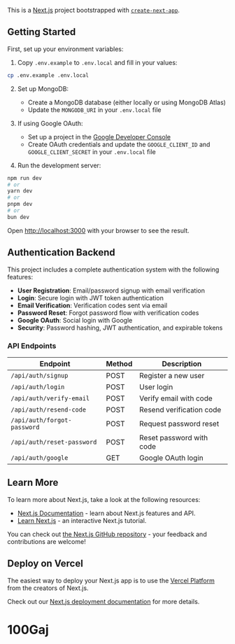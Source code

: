 This is a [Next.js](https://nextjs.org) project bootstrapped with [`create-next-app`](https://nextjs.org/docs/app/api-reference/cli/create-next-app).

## Getting Started

First, set up your environment variables:

1. Copy `.env.example` to `.env.local` and fill in your values:
```bash
cp .env.example .env.local
```

2. Set up MongoDB:
   - Create a MongoDB database (either locally or using MongoDB Atlas)
   - Update the `MONGODB_URI` in your `.env.local` file

3. If using Google OAuth:
   - Set up a project in the [Google Developer Console](https://console.developers.google.com/)
   - Create OAuth credentials and update the `GOOGLE_CLIENT_ID` and `GOOGLE_CLIENT_SECRET` in your `.env.local` file

4. Run the development server:
```bash
npm run dev
# or
yarn dev
# or
pnpm dev
# or
bun dev
```

Open [http://localhost:3000](http://localhost:3000) with your browser to see the result.

## Authentication Backend

This project includes a complete authentication system with the following features:

- **User Registration**: Email/password signup with email verification
- **Login**: Secure login with JWT token authentication
- **Email Verification**: Verification codes sent via email
- **Password Reset**: Forgot password flow with verification codes
- **Google OAuth**: Social login with Google
- **Security**: Password hashing, JWT authentication, and expirable tokens

### API Endpoints

| Endpoint | Method | Description |
|----------|--------|-------------|
| `/api/auth/signup` | POST | Register a new user |
| `/api/auth/login` | POST | User login |
| `/api/auth/verify-email` | POST | Verify email with code |
| `/api/auth/resend-code` | POST | Resend verification code |
| `/api/auth/forgot-password` | POST | Request password reset |
| `/api/auth/reset-password` | POST | Reset password with code |
| `/api/auth/google` | GET | Google OAuth login |

## Learn More

To learn more about Next.js, take a look at the following resources:

- [Next.js Documentation](https://nextjs.org/docs) - learn about Next.js features and API.
- [Learn Next.js](https://nextjs.org/learn) - an interactive Next.js tutorial.

You can check out [the Next.js GitHub repository](https://github.com/vercel/next.js) - your feedback and contributions are welcome!

## Deploy on Vercel

The easiest way to deploy your Next.js app is to use the [Vercel Platform](https://vercel.com/new?utm_medium=default-template&filter=next.js&utm_source=create-next-app&utm_campaign=create-next-app-readme) from the creators of Next.js.

Check out our [Next.js deployment documentation](https://nextjs.org/docs/app/building-your-application/deploying) for more details.
# 100Gaj
